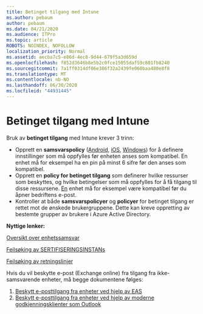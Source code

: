 ```yaml
---
title: Betinget tilgang med Intune
ms.author: pebaum
author: pebaum
ms.date: 04/21/2020
ms.audience: ITPro
ms.topic: article
ROBOTS: NOINDEX, NOFOLLOW
localization_priority: Normal
ms.assetid: aecba7c5-e86d-4ec8-9d44-679f5a3d659d
ms.openlocfilehash: f852d3646b8e5b2c0fce15055daf59c801fb8240
ms.sourcegitcommit: 7a1ff0314df06e386f32a2439fe060baa480e8f8
ms.translationtype: MT
ms.contentlocale: nb-NO
ms.lasthandoff: 06/30/2020
ms.locfileid: "44931445"
---
```

# <a name="conditional-access-with-intune"></a>Betinget tilgang med Intune

Bruk av **betinget tilgang** med Intune krever 3 trinn:

- Opprett en **samsvarspolicy** ([Android,](https://docs.microsoft.com/intune/compliance-policy-create-android) [iOS](https://docs.microsoft.com/intune/compliance-policy-create-ios), [Windows](https://docs.microsoft.com//intune/compliance-policy-create-windows)) for å definere innstillinger som må oppfylles før enheten anses som kompatibel. En enhet må for eksempel ha en pin på minst 6 sifre før den anses som kompatibel.
- Opprett en **policy for betinget tilgang** som definerer hvilke ressurser som beskyttes, og hvilke betingelser som må oppfylles for å få tilgang til disse ressursene.  [En](https://docs.microsoft.com/intune/tutorial-protect-email-on-unmanaged-devices#create-conditional-access-policies) enhet må for eksempel være kompatibel før du åpner bedriftens e-post.
- Kontroller at både **samsvarspolicyer** og **policyer** for betinget tilgang er rettet mot de ønskede brukergruppene. Dette kan kreve oppretting av bestemte grupper av brukere i Azure Active Directory.

**Nyttige lenker:**

[Oversikt over enhetssamsvar](https://docs.microsoft.com/intune/device-compliance-get-started)

[Feilsøking av SERTIFISERINGSINSTANs](https://docs.microsoft.com/intune/troubleshoot-conditional-access)

[Feilsøking av retningslinjer](https://docs.microsoft.com/intune/troubleshoot-policies-in-microsoft-intune)

Hvis du vil beskytte e-post (Exchange online) fra tilgang fra ikke-samsvarende enheter, må begge dokumentene følges:

1. [Beskytt e-posttilgang fra enheter ved hjelp av EAS](https://docs.microsoft.com/intune/tutorial-protect-email-on-unmanaged-devices)
2. [Beskytt e-posttilgang fra enheter ved hjelp av moderne godkjenningsklienter som Outlook](https://docs.microsoft.com/intune/tutorial-protect-email-on-enrolled-devices)